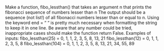 Make a function, fibo_lessthan() that takes an argument n that prints the fibonacci sequence of numbers lesser than n
The output should be a sequence (not list!) of all fibonacci numbers lesser than or equal to n. Using the keyword end = “ “ is pretty much necessary when formatting the string to keep it in one line.
Be aware that any number could be tried, inappropriate cases should make the function return False.
Examples of inputs:
 fibo_lessthan(25) = 0, 1, 1, 2, 3, 5, 8, 13, 21
 fibo_lessthan(12) = 0, 1, 1, 2, 3, 5, 8
 fibo_lessthan(104) = 0, 1, 1, 2, 3, 5, 8, 13, 21, 34, 55, 89

